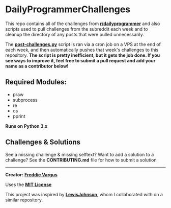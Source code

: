 # DailyProgrammerChallenges

This repo contains all of the challenges from [**r/dailyprogrammer**](http://reddit.com/r/dailyprogrammer) and also scripts used to pull challenges from the subreddit each week and to cleanup the directory of any posts that were pulled unnecessarily.

The [**post-challenges.py**](https://github.com/FreddieV4/DailyProgrammerChallenges/blob/master/post-challenges.py) script is ran via a cron job on a VPS at the end of each week, and then automatically pushes that week's challenges to this repository. **The script is pretty inefficient, but it gets the job done. If you see ways to improve it, feel free to submit a pull request and add your name as a contributor below!**

## Required Modules:
- praw
- subprocess
- re
- os
- pprint

**Runs on Python 3.x**


## Challenges & Solutions

See a missing challenge & missing selftext? Want to add a solution to a challenge? See the **CONTRIBUTING.md** file for how to submit a solution

-------------------------------------
**Creator:** [**Freddie Vargus**](http://github.com/FreddieV4)

Uses the [**MIT License**](https://github.com/FreddieV4/DailyProgrammerChallenges/blob/master/LICENSE)

This project was inspired by [**LewisJohnson**](https://github.com/LewisJohnson/dailyprogrammer), whom I collaborated with on a similar repository.
